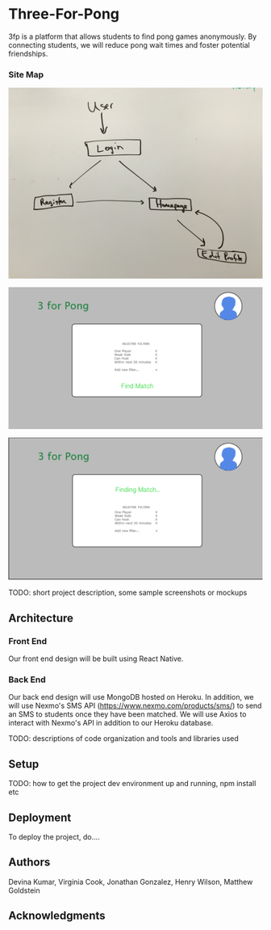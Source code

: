 # Three-For-Pong

3fp is a platform that allows students to find pong games anonymously. By connecting students, we will reduce pong wait times and foster potential friendships.

### Site Map

![](./site_map.png)

![](./images/home-page-find-match.png)

![](./images/home-page-finding-match.png)

TODO: short project description, some sample screenshots or mockups

## Architecture


### Front End

Our front end design will be built using React Native.

### Back End

Our back end design will use MongoDB hosted on Heroku.
In addition, we will use Nexmo's SMS API (https://www.nexmo.com/products/sms/) to send an SMS to students once they have been matched. We will use Axios to interact with Nexmo's API in addition to our Heroku database.

TODO:  descriptions of code organization and tools and libraries used

## Setup

TODO: how to get the project dev environment up and running, npm install etc

## Deployment

To deploy the project, do....



## Authors

Devina Kumar, Virginia Cook, Jonathan Gonzalez, Henry Wilson, Matthew Goldstein

## Acknowledgments
